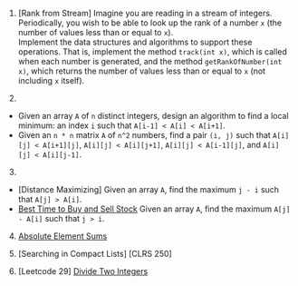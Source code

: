 1. [Rank from Stream] Imagine you are reading in a stream of integers. Periodically, you wish to be able
to look up the rank of a number `x` (the number of values less than or equal to `x`).  
Implement the data structures and algorithms to support these operations. That is, implement the method
`track(int x)`, which is called when each number is generated, and the method `getRankOfNumber(int x)`,
which returns the number of values less than or equal to `x` (not including `x` itself).

2.  
  * Given an array `A` of `n` distinct integers, design an algorithm to find a local minimum: an index `i` such that `A[i-1] < A[i] < A[i+1]`.
  * Given an `n * n` matrix `A` of `n^2` numbers, find a pair `(i, j)` such that `A[i][j] < A[i+1][j]`, `A[i][j] < A[i][j+1]`, `A[i][j] < A[i-1][j]`, and `A[i][j] < A[i][j-1]`.

3.  
  * [Distance Maximizing] Given an array `A`, find the maximum `j - i` such that `A[j] > A[i]`.
  * [Best Time to Buy and Sell Stock](https://leetcode.com/problems/best-time-to-buy-and-sell-stock) Given an array `A`, find the maximum `A[j] - A[i]` such that `j > i`.

4. [Absolute Element Sums](https://www.hackerrank.com/challenges/playing-with-numbers)

5. [Searching in Compact Lists] [CLRS 250]

6. [Leetcode 29] [Divide Two Integers](https://leetcode.com/problems/divide-two-integers/)
